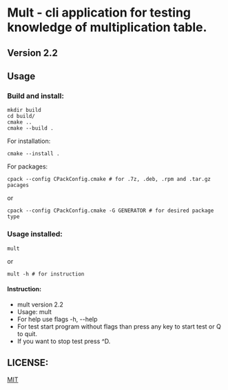 # Mult - cli application for testing knowledge of multiplication table.

## Version 2.2

## Usage

### Build and install:

```shell
mkdir build
cd build/
cmake ..
cmake --build .
```
For installation:
```shell
cmake --install .
```

For packages:
```shell
cpack --config CPackConfig.cmake # for .7z, .deb, .rpm and .tar.gz pacages
```

or

```shell
cpack --config CPackConfig.cmake -G GENERATOR # for desired package type 
```

### Usage installed:
```shell
mult
```

or

```shell
mult -h # for instruction
```
#### Instruction:
- mult version 2.2
- Usage: mult
- For help use flags   -h, --help
- For test start program without flags than press any key to start test or Q to quit.
- If you want to stop test press ^D.

## LICENSE:
[MIT](./LICENSE)